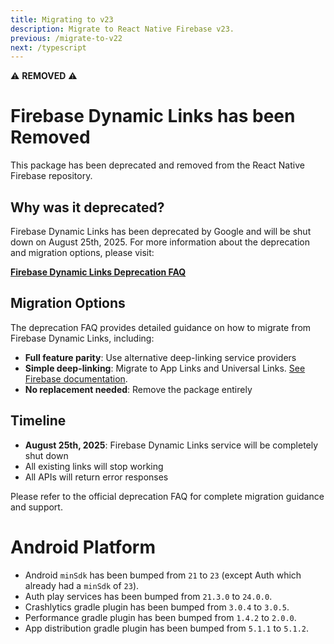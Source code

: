 ```yaml
---
title: Migrating to v23
description: Migrate to React Native Firebase v23.
previous: /migrate-to-v22
next: /typescript
---
```


⚠️ **REMOVED** ⚠️

# Firebase Dynamic Links has been Removed

This package has been deprecated and removed from the React Native Firebase repository.

## Why was it deprecated?

Firebase Dynamic Links has been deprecated by Google and will be shut down on August 25th, 2025. For more information about the deprecation and migration options, please visit:

**[Firebase Dynamic Links Deprecation FAQ](https://firebase.google.com/support/dynamic-links-faq)**

## Migration Options

The deprecation FAQ provides detailed guidance on how to migrate from Firebase Dynamic Links, including:

- **Full feature parity**: Use alternative deep-linking service providers
- **Simple deep-linking**: Migrate to App Links and Universal Links. [See Firebase documentation](https://firebase.google.com/support/guides/app-links-universal-links).
- **No replacement needed**: Remove the package entirely

## Timeline

- **August 25th, 2025**: Firebase Dynamic Links service will be completely shut down
- All existing links will stop working
- All APIs will return error responses

Please refer to the official deprecation FAQ for complete migration guidance and support.


# Android Platform

- Android `minSdk` has been bumped from `21` to `23` (except Auth which already had a `minSdk` of `23`).
- Auth play services has been bumped from `21.3.0` to `24.0.0`.
- Crashlytics gradle plugin has been bumped from `3.0.4` to `3.0.5`.
- Performance gradle plugin has been bumped from `1.4.2` to `2.0.0`.
- App distribution gradle plugin has been bumped from `5.1.1` to `5.1.2`.
